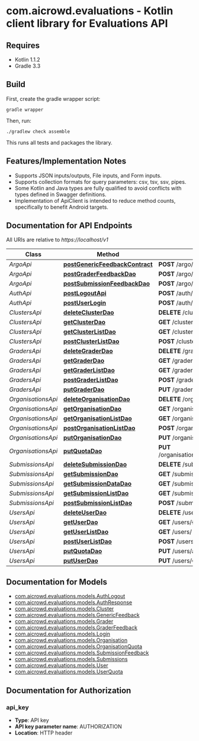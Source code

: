# com.aicrowd.evaluations - Kotlin client library for Evaluations API

## Requires

* Kotlin 1.1.2
* Gradle 3.3

## Build

First, create the gradle wrapper script:

```
gradle wrapper
```

Then, run:

```
./gradlew check assemble
```

This runs all tests and packages the library.

## Features/Implementation Notes

* Supports JSON inputs/outputs, File inputs, and Form inputs.
* Supports collection formats for query parameters: csv, tsv, ssv, pipes.
* Some Kotlin and Java types are fully qualified to avoid conflicts with types defined in Swagger definitions.
* Implementation of ApiClient is intended to reduce method counts, specifically to benefit Android targets.

<a name="documentation-for-api-endpoints"></a>
## Documentation for API Endpoints

All URIs are relative to *https://localhost/v1*

Class | Method | HTTP request | Description
------------ | ------------- | ------------- | -------------
*ArgoApi* | [**postGenericFeedbackContract**](docs/ArgoApi.md#postgenericfeedbackcontract) | **POST** /argo/{model_name}/{object_id} | 
*ArgoApi* | [**postGraderFeedbackDao**](docs/ArgoApi.md#postgraderfeedbackdao) | **POST** /argo/graders/{grader_id} | 
*ArgoApi* | [**postSubmissionFeedbackDao**](docs/ArgoApi.md#postsubmissionfeedbackdao) | **POST** /argo/submissions/{submission_id} | 
*AuthApi* | [**postLogoutApi**](docs/AuthApi.md#postlogoutapi) | **POST** /auth/logout | 
*AuthApi* | [**postUserLogin**](docs/AuthApi.md#postuserlogin) | **POST** /auth/login | 
*ClustersApi* | [**deleteClusterDao**](docs/ClustersApi.md#deleteclusterdao) | **DELETE** /clusters/{cluster_id} | 
*ClustersApi* | [**getClusterDao**](docs/ClustersApi.md#getclusterdao) | **GET** /clusters/{cluster_id} | 
*ClustersApi* | [**getClusterListDao**](docs/ClustersApi.md#getclusterlistdao) | **GET** /clusters/ | 
*ClustersApi* | [**postClusterListDao**](docs/ClustersApi.md#postclusterlistdao) | **POST** /clusters/ | 
*GradersApi* | [**deleteGraderDao**](docs/GradersApi.md#deletegraderdao) | **DELETE** /graders/{grader_id} | 
*GradersApi* | [**getGraderDao**](docs/GradersApi.md#getgraderdao) | **GET** /graders/{grader_id} | 
*GradersApi* | [**getGraderListDao**](docs/GradersApi.md#getgraderlistdao) | **GET** /graders/ | 
*GradersApi* | [**postGraderListDao**](docs/GradersApi.md#postgraderlistdao) | **POST** /graders/ | 
*GradersApi* | [**putGraderDao**](docs/GradersApi.md#putgraderdao) | **PUT** /graders/{grader_id} | 
*OrganisationsApi* | [**deleteOrganisationDao**](docs/OrganisationsApi.md#deleteorganisationdao) | **DELETE** /organisations/{organisation_id} | 
*OrganisationsApi* | [**getOrganisationDao**](docs/OrganisationsApi.md#getorganisationdao) | **GET** /organisations/{organisation_id} | 
*OrganisationsApi* | [**getOrganisationListDao**](docs/OrganisationsApi.md#getorganisationlistdao) | **GET** /organisations/ | 
*OrganisationsApi* | [**postOrganisationListDao**](docs/OrganisationsApi.md#postorganisationlistdao) | **POST** /organisations/ | 
*OrganisationsApi* | [**putOrganisationDao**](docs/OrganisationsApi.md#putorganisationdao) | **PUT** /organisations/{organisation_id} | 
*OrganisationsApi* | [**putQuotaDao**](docs/OrganisationsApi.md#putquotadao) | **PUT** /organisations/addquota/{organisation_id} | 
*SubmissionsApi* | [**deleteSubmissionDao**](docs/SubmissionsApi.md#deletesubmissiondao) | **DELETE** /submissions/{submission_id} | 
*SubmissionsApi* | [**getSubmissionDao**](docs/SubmissionsApi.md#getsubmissiondao) | **GET** /submissions/{submission_id} | 
*SubmissionsApi* | [**getSubmissionDataDao**](docs/SubmissionsApi.md#getsubmissiondatadao) | **GET** /submissions/{submission_id}/data | 
*SubmissionsApi* | [**getSubmissionListDao**](docs/SubmissionsApi.md#getsubmissionlistdao) | **GET** /submissions/ | 
*SubmissionsApi* | [**postSubmissionListDao**](docs/SubmissionsApi.md#postsubmissionlistdao) | **POST** /submissions/ | 
*UsersApi* | [**deleteUserDao**](docs/UsersApi.md#deleteuserdao) | **DELETE** /users/{user_id} | 
*UsersApi* | [**getUserDao**](docs/UsersApi.md#getuserdao) | **GET** /users/{user_id} | 
*UsersApi* | [**getUserListDao**](docs/UsersApi.md#getuserlistdao) | **GET** /users/ | 
*UsersApi* | [**postUserListDao**](docs/UsersApi.md#postuserlistdao) | **POST** /users/ | 
*UsersApi* | [**putQuotaDao**](docs/UsersApi.md#putquotadao) | **PUT** /users/addquota/{user_id} | 
*UsersApi* | [**putUserDao**](docs/UsersApi.md#putuserdao) | **PUT** /users/{user_id} | 


<a name="documentation-for-models"></a>
## Documentation for Models

 - [com.aicrowd.evaluations.models.AuthLogout](docs/AuthLogout.md)
 - [com.aicrowd.evaluations.models.AuthResponse](docs/AuthResponse.md)
 - [com.aicrowd.evaluations.models.Cluster](docs/Cluster.md)
 - [com.aicrowd.evaluations.models.GenericFeedback](docs/GenericFeedback.md)
 - [com.aicrowd.evaluations.models.Grader](docs/Grader.md)
 - [com.aicrowd.evaluations.models.GraderFeedback](docs/GraderFeedback.md)
 - [com.aicrowd.evaluations.models.Login](docs/Login.md)
 - [com.aicrowd.evaluations.models.Organisation](docs/Organisation.md)
 - [com.aicrowd.evaluations.models.OrganisationQuota](docs/OrganisationQuota.md)
 - [com.aicrowd.evaluations.models.SubmissionFeedback](docs/SubmissionFeedback.md)
 - [com.aicrowd.evaluations.models.Submissions](docs/Submissions.md)
 - [com.aicrowd.evaluations.models.User](docs/User.md)
 - [com.aicrowd.evaluations.models.UserQuota](docs/UserQuota.md)


<a name="documentation-for-authorization"></a>
## Documentation for Authorization

<a name="api_key"></a>
### api_key

- **Type**: API key
- **API key parameter name**: AUTHORIZATION
- **Location**: HTTP header

